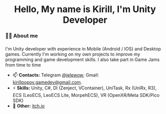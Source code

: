 <h1 align="center">Hello, My name is Kirill, I'm Unity Developer</h1>

<!--I'm currently on a job search, so my CV (<a href="https://drive.google.com/file/d/1lgbdvHjT1pJg362M4SHYuXIH0kgBp_56/view?usp=sharing">![United Kingdom](https://raw.githubusercontent.com/stevenrskelton/flag-icon/master/png/16/country-4x3/gb.png "eng")</a>/<a href="https://drive.google.com/file/d/1cxlnxyN9rDeBFB-dP0rEF5xYKL4iDF2t/view?usp=sharing">![Russian Federation](https://raw.githubusercontent.com/stevenrskelton/flag-icon/master/png/16/country-4x3/ru.png "ru")</a>)-->

<h3 align="left">👩‍💻  About me</h3>

###

<p align="left">I'm Unity developer with experience in Mobile (Android / IOS) and Desktop games. Currently I'm working on my own projects to improve my programming and game development skills. I also take part in Game Jams from time to time</p>

- 📫 **Contacts:** Telegram <a href="https://t.me/jelewow">@jelewow</a>; Gmail: kirillpopov.gamedev@gmail.com.
- ⚡ **Skills:** Unity, C#, DI (Zenject, VContainer), UniTask, Rx (UniRx, R3), ECS (LeoECS, LeoECS Lite, MorpehECS), VR (OpenXR/Meta SDK/Pico SDK)
- 🔭 **Other:** <a href="https://jelewow.itch.io/">itch.io</a>
<!--
<!--
**Jelewow/jelewow** is a ✨ _special_ ✨ repository because its `README.md` (this file) appears on your GitHub profile.

Here are some ideas to get you started:

- 🔭 I’m currently working on ...
- 🌱 I’m currently learning ...
- 👯 I’m looking to collaborate on ...
- 🤔 I’m looking for help with ...
- 💬 Ask me about ...
- 📫 How to reach me: ...
- 😄 Pronouns: ...
- ⚡ Fun fact: ...
-->
